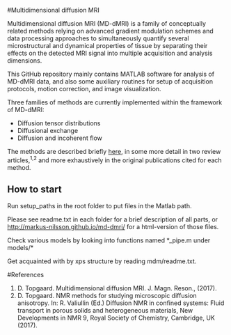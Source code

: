 #Multidimensional diffusion MRI 

Multidimensional diffusion MRI (MD-dMRI) is a family of conceptually related methods relying on advanced gradient modulation schemes and data processing approaches to simultaneously quantify several microstructural and dynamical properties of tissue by separating their effects on the detected MRI signal into multiple acquisition and analysis dimensions.

This GitHub repository mainly contains MATLAB software for analysis of MD-dMRI data, and also some auxiliary routines for setup of acquisition protocols, motion correction, and image visualization.

Three families of methods are currently implemented within the framework of MD-dMRI:
* Diffusion tensor distributions
* Diffusional exchange
* Diffusion and incoherent flow

The methods are described briefly [here](methods/README.md), in some more detail in two review articles,<sup>1,2</sup> and more exhaustively in the original publications cited for each method.

## How to start

Run setup_paths in the root folder to put files in the Matlab path.

Please see readme.txt in each folder for a brief description of all parts,
or http://markus-nilsson.github.io/md-dmri/ for a html-version of those
files.

Check various models by looking into functions named \*_pipe.m under models/\*

Get acquainted with by xps structure by reading mdm/readme.txt.

#References
1. D. Topgaard. Multidimensional diffusion MRI. J. Magn. Reson.,  (2017).
2. D. Topgaard. NMR methods for studying microscopic diffusion anisotropy. In: R. Valiullin (Ed.) Diffusion NMR in confined systems: Fluid transport in porous solids and heterogeneous materials, New Developments in NMR 9, Royal Society of Chemistry, Cambridge, UK (2017).

